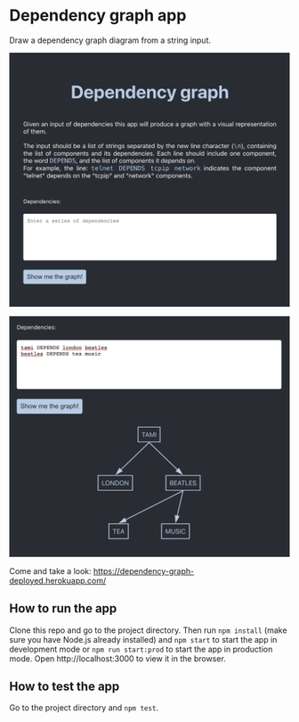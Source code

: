 # Dependency graph app

Draw a dependency graph diagram from a string input.

![Dependency graph app](public/dependency-graph-app.png)

![Dependency graph](public/dependency-graph.png)

Come and take a look: https://dependency-graph-deployed.herokuapp.com/

## How to run the app

Clone this repo and go to the project directory. Then run `npm install` (make sure you have Node.js already installed) and `npm start` to start the app in development mode or `npm run start:prod` to start the app in production mode.
Open http://localhost:3000 to view it in the browser.

## How to test the app

Go to the project directory and `npm test`.

